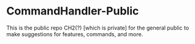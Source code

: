 # CommandHandler-Public
This is the public repo CH2(?) [which is private] for the general public to make suggestions for features, commands, and more.

